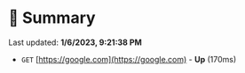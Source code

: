 # 📖 Summary
Last updated: **1/6/2023, 9:21:38 PM**

- `GET` [https://google.com](https://google.com) - **Up** (170ms)
